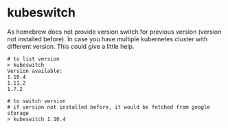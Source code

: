 # kubeswitch

As homebrew does not provide version switch for previous version (version not installed before). In case you have multiple kubernetes cluster with different version. This could give a little help.

```
# to list version
> kubeswitch
Version available:
1.10.4
1.11.2
1.7.2

# to switch version
# if version not installed before, it would be fetched from google storage
> kubeswitch 1.10.4
```
